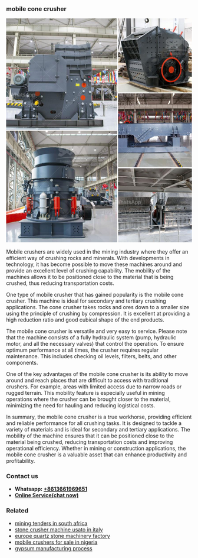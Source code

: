 <h3>mobile cone crusher</h3><img src='1706753905.jpg' alt=''><p>Mobile crushers are widely used in the mining industry where they offer an efficient way of crushing rocks and minerals. With developments in technology, it has become possible to move these machines around and provide an excellent level of crushing capability. The mobility of the machines allows it to be positioned close to the material that is being crushed, thus reducing transportation costs.</p><p>One type of mobile crusher that has gained popularity is the mobile cone crusher. This machine is ideal for secondary and tertiary crushing applications. The cone crusher takes rocks and ores down to a smaller size using the principle of crushing by compression. It is excellent at providing a high reduction ratio and good cubical shape of the end products.</p><p>The mobile cone crusher is versatile and very easy to service. Please note that the machine consists of a fully hydraulic system (pump, hydraulic motor, and all the necessary valves) that control the operation. To ensure optimum performance at all times, the crusher requires regular maintenance. This includes checking oil levels, filters, belts, and other components.</p><p>One of the key advantages of the mobile cone crusher is its ability to move around and reach places that are difficult to access with traditional crushers. For example, areas with limited access due to narrow roads or rugged terrain. This mobility feature is especially useful in mining operations where the crusher can be brought closer to the material, minimizing the need for hauling and reducing logistical costs.</p><p>In summary, the mobile cone crusher is a true workhorse, providing efficient and reliable performance for all crushing tasks. It is designed to tackle a variety of materials and is ideal for secondary and tertiary applications. The mobility of the machine ensures that it can be positioned close to the material being crushed, reducing transportation costs and improving operational efficiency. Whether in mining or construction applications, the mobile cone crusher is a valuable asset that can enhance productivity and profitability.</p><h3>Contact us</h3><ul><li><strong>Whatsapp:&nbsp;<a href="https://wa.me/8613661969651">+8613661969651</a></strong></li><li><a href="https://swt.shibang-china.com/?git&amp;zhl&amp;mobile cone crusher"><strong>Online Service(chat now)</strong></a></li></ul><h3>Related</h3><ul><li><a href='mining tenders in south africa.md'>mining tenders in south africa</a></li><li><a href='stone crusher machine usato in italy.md'>stone crusher machine usato in italy</a></li><li><a href='europe quartz stone machinery factory.md'>europe quartz stone machinery factory</a></li><li><a href='mobile crushers for sale in nigeria.md'>mobile crushers for sale in nigeria</a></li><li><a href='gypsum manufacturing process.md'>gypsum manufacturing process</a></li></ul>